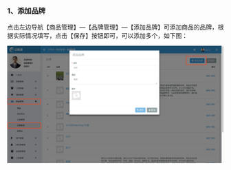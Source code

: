 ### 1、添加品牌

点击左边导航【商品管理】—【品牌管理】—【添加品牌】可添加商品的品牌，根据实际情况填写，点击【保存】按钮即可，可以添加多个，如下图：

![](/assets/spgl-ppgl.png)

